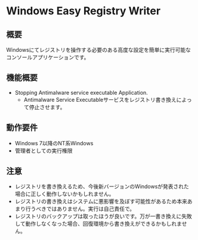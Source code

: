 # Windows Easy Registry Writer

## 概要
Windowsにてレジストリを操作する必要のある高度な設定を簡単に実行可能なコンソールアプリケーションです。  

## 機能概要
* Stopping Antimalware service executable Application.
  * Antimalware Service Executableサービスをレジストリ書き換えによって停止させます。  

## 動作要件
* Windows 7以降のNT系Windows
* 管理者としての実行権限

## 注意
* レジストリを書き換えるため、今後新バージョンのWindowsが発表された場合に正しく動作しないかもしれません。  
* レジストリの書き換えはシステムに悪影響を及ぼす可能性があるため本来あまり行うべきではありません。実行は自己責任で。  
* レジストリのバックアップは取ったほうが良いです。万が一書き換えに失敗して動作しなくなった場合、回復環境から書き換えができるかもしれません。
